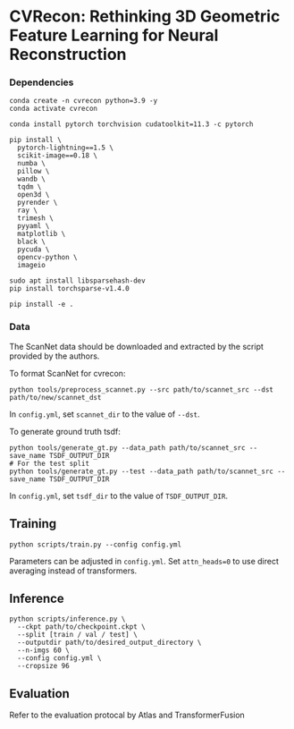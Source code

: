 # CVRecon: Rethinking 3D Geometric Feature Learning for Neural Reconstruction


### Dependencies

```
conda create -n cvrecon python=3.9 -y
conda activate cvrecon

conda install pytorch torchvision cudatoolkit=11.3 -c pytorch

pip install \
  pytorch-lightning==1.5 \
  scikit-image==0.18 \
  numba \
  pillow \
  wandb \
  tqdm \
  open3d \
  pyrender \
  ray \
  trimesh \
  pyyaml \
  matplotlib \
  black \
  pycuda \
  opencv-python \
  imageio

sudo apt install libsparsehash-dev
pip install torchsparse-v1.4.0 

pip install -e .
```


### Data

The ScanNet data should be downloaded and extracted by the script provided by the authors.


To format ScanNet for cvrecon:
```
python tools/preprocess_scannet.py --src path/to/scannet_src --dst path/to/new/scannet_dst
```
In `config.yml`, set `scannet_dir` to the value of `--dst`.

To generate ground truth tsdf:
```
python tools/generate_gt.py --data_path path/to/scannet_src --save_name TSDF_OUTPUT_DIR
# For the test split
python tools/generate_gt.py --test --data_path path/to/scannet_src --save_name TSDF_OUTPUT_DIR
```
In `config.yml`, set `tsdf_dir` to the value of `TSDF_OUTPUT_DIR`.

## Training

```
python scripts/train.py --config config.yml
```
Parameters can be adjusted in `config.yml`.
Set `attn_heads=0` to use direct averaging instead of transformers.

## Inference

```
python scripts/inference.py \
  --ckpt path/to/checkpoint.ckpt \
  --split [train / val / test] \
  --outputdir path/to/desired_output_directory \
  --n-imgs 60 \
  --config config.yml \
  --cropsize 96
```

## Evaluation

Refer to the evaluation protocal by Atlas and TransformerFusion
